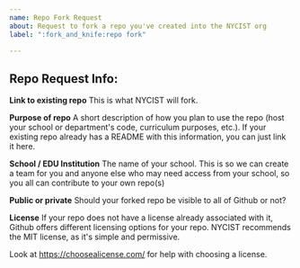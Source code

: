 ```yaml
---
name: Repo Fork Request
about: Request to fork a repo you've created into the NYCIST org
label: ":fork_and_knife:repo fork"

---
```


## Repo Request Info:

**Link to existing repo**
This is what NYCIST will fork.

**Purpose of repo**
A short description of how you plan to use the repo (host your school or department's code, curriculum purposes, etc.). If your existing repo already has a README with this information, you can just link it here.

**School / EDU Institution**
The name of your school. This is so we can create a team for you and anyone else who may need access from your school, so you all can contribute to your own repo(s)

**Public or private**
Should your forked repo be visible to all of Github or not?

**License**
If your repo does not have a license already associated with it, Github offers different licensing options for your repo. NYCIST recommends the MIT license, as it's simple and permissive.

Look at https://choosealicense.com/ for help with choosing a license.